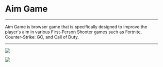 
<h1>Aim Game</h1>

<hr>
Aim Game is browser game that is specifically designed to improve the player's aim in various First-Person Shooter games such as Fortnite, Counter-Strike: GO, and Call of Duty.
<hr>


<img src="https://sun9-19.userapi.com/impg/LFL2JVpaaDzZkbA5QQkQq7oNo3N5lKn7mOG_aQ/9VVvFBuKT5g.jpg?size=1280x586&quality=96&sign=8b6a6b1fb9e2fc169cf4084c2791b9b5&type=album"></img>

<img src= "https://sun9-6.userapi.com/impg/ovAAU_NaV8UFljZAujm5T_y1pBcdEmtWMfNYgA/2oSHkx1OkVQ.jpg?size=1280x586&quality=96&sign=3326a19031de712888ed2b4fe2ea895b&type=album"></img>
